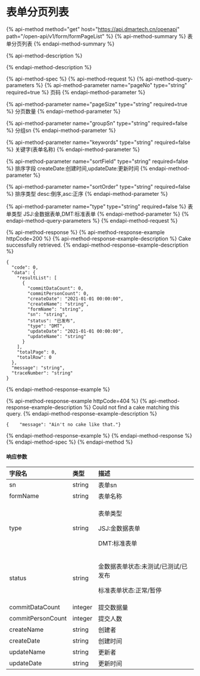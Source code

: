 # 表单分页列表

{% api-method method="get" host="https://api.dmartech.cn/openapi" path="/open-api/v1/form/formPageList" %}
{% api-method-summary %}
 表单分页列表
{% endapi-method-summary %}

{% api-method-description %}

{% endapi-method-description %}

{% api-method-spec %}
{% api-method-request %}
{% api-method-query-parameters %}
{% api-method-parameter name="pageNo" type="string" required=true %}
 页码
{% endapi-method-parameter %}

{% api-method-parameter name="pageSize" type="string" required=true %}
 分页数量
{% endapi-method-parameter %}

{% api-method-parameter name="groupSn" type="string" required=false %}
 分组sn
{% endapi-method-parameter %}

{% api-method-parameter name="keywords" type="string" required=false %}
 关键字\(表单名称\)
{% endapi-method-parameter %}

{% api-method-parameter name="sortField" type="string" required=false %}
 排序字段 createDate:创建时间,updateDate:更新时间
{% endapi-method-parameter %}

{% api-method-parameter name="sortOrder" type="string" required=false %}
 排序类型 desc:倒序,asc:正序
{% endapi-method-parameter %}

{% api-method-parameter name="type" type="string" required=false %}
 表单类型 JSJ:金数据表单,DMT:标准表单
{% endapi-method-parameter %}
{% endapi-method-query-parameters %}
{% endapi-method-request %}

{% api-method-response %}
{% api-method-response-example httpCode=200 %}
{% api-method-response-example-description %}
Cake successfully retrieved.
{% endapi-method-response-example-description %}

```
{
  "code": 0,
  "data": {
    "resultList": [
      {
        "commitDataCount": 0,
        "commitPersonCount": 0,
        "createDate": "2021-01-01 00:00:00",
        "createName": "string",
        "formName": "string",
        "sn": "string",
        "status": "已发布",
        "type": "DMT",
        "updateDate": "2021-01-01 00:00:00",
        "updateName": "string"
      }
    ],
    "totalPage": 0,
    "totalRow": 0
  },
  "message": "string",
  "traceNumber": "string"
}
```
{% endapi-method-response-example %}

{% api-method-response-example httpCode=404 %}
{% api-method-response-example-description %}
Could not find a cake matching this query.
{% endapi-method-response-example-description %}

```
{    "message": "Ain't no cake like that."}
```
{% endapi-method-response-example %}
{% endapi-method-response %}
{% endapi-method-spec %}
{% endapi-method %}

#### 响应参数

<table>
  <thead>
    <tr>
      <th style="text-align:left">&#x5B57;&#x6BB5;&#x540D;</th>
      <th style="text-align:left">&#x7C7B;&#x578B;</th>
      <th style="text-align:left">&#x63CF;&#x8FF0;</th>
    </tr>
  </thead>
  <tbody>
    <tr>
      <td style="text-align:left">sn</td>
      <td style="text-align:left">string</td>
      <td style="text-align:left">&#x8868;&#x5355;sn</td>
    </tr>
    <tr>
      <td style="text-align:left">formName</td>
      <td style="text-align:left">string</td>
      <td style="text-align:left">&#x8868;&#x5355;&#x540D;&#x79F0;</td>
    </tr>
    <tr>
      <td style="text-align:left">type</td>
      <td style="text-align:left">string</td>
      <td style="text-align:left">
        <p>&#x8868;&#x5355;&#x7C7B;&#x578B;</p>
        <p>JSJ:&#x91D1;&#x6570;&#x636E;&#x8868;&#x5355;</p>
        <p>DMT:&#x6807;&#x51C6;&#x8868;&#x5355;</p>
      </td>
    </tr>
    <tr>
      <td style="text-align:left">status</td>
      <td style="text-align:left">string</td>
      <td style="text-align:left">
        <p>&#x91D1;&#x6570;&#x636E;&#x8868;&#x5355;&#x72B6;&#x6001;:&#x672A;&#x6D4B;&#x8BD5;/&#x5DF2;&#x6D4B;&#x8BD5;/&#x5DF2;&#x53D1;&#x5E03;</p>
        <p>&#x6807;&#x51C6;&#x8868;&#x5355;&#x72B6;&#x6001;:&#x6B63;&#x5E38;/&#x6682;&#x505C;</p>
      </td>
    </tr>
    <tr>
      <td style="text-align:left">commitDataCount</td>
      <td style="text-align:left">integer</td>
      <td style="text-align:left">&#x63D0;&#x4EA4;&#x6570;&#x636E;&#x91CF;</td>
    </tr>
    <tr>
      <td style="text-align:left">commitPersonCount</td>
      <td style="text-align:left">integer</td>
      <td style="text-align:left">&#x63D0;&#x4EA4;&#x4EBA;&#x6570;</td>
    </tr>
    <tr>
      <td style="text-align:left">createName</td>
      <td style="text-align:left">string</td>
      <td style="text-align:left">&#x521B;&#x5EFA;&#x8005;</td>
    </tr>
    <tr>
      <td style="text-align:left">createDate</td>
      <td style="text-align:left">string</td>
      <td style="text-align:left">&#x521B;&#x5EFA;&#x65F6;&#x95F4;</td>
    </tr>
    <tr>
      <td style="text-align:left">updateName</td>
      <td style="text-align:left">string</td>
      <td style="text-align:left">&#x66F4;&#x65B0;&#x8005;</td>
    </tr>
    <tr>
      <td style="text-align:left">updateDate</td>
      <td style="text-align:left">string</td>
      <td style="text-align:left">&#x66F4;&#x65B0;&#x65F6;&#x95F4;</td>
    </tr>
  </tbody>
</table>




